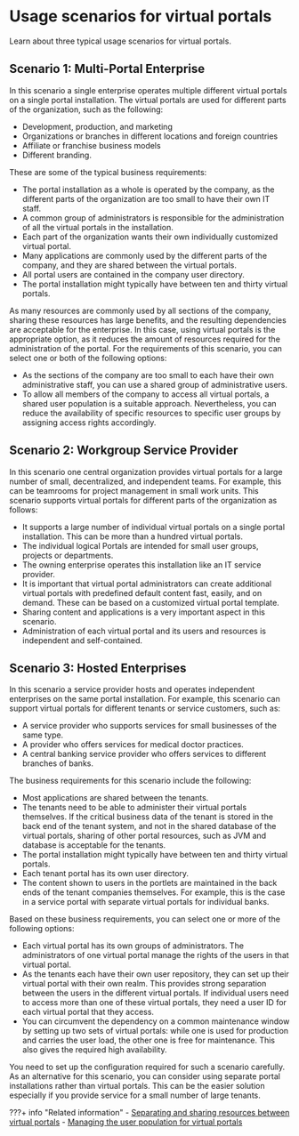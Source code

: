 # Usage scenarios for virtual portals

Learn about three typical usage scenarios for virtual portals.

## Scenario 1: Multi-Portal Enterprise

In this scenario a single enterprise operates multiple different virtual portals on a single portal installation. The virtual portals are used for different parts of the organization, such as the following:

-   Development, production, and marketing
-   Organizations or branches in different locations and foreign countries
-   Affiliate or franchise business models
-   Different branding.

These are some of the typical business requirements:

-   The portal installation as a whole is operated by the company, as the different parts of the organization are too small to have their own IT staff.
-   A common group of administrators is responsible for the administration of all the virtual portals in the installation.
-   Each part of the organization wants their own individually customized virtual portal.
-   Many applications are commonly used by the different parts of the company, and they are shared between the virtual portals.
-   All portal users are contained in the company user directory.
-   The portal installation might typically have between ten and thirty virtual portals.

As many resources are commonly used by all sections of the company, sharing these resources has large benefits, and the resulting dependencies are acceptable for the enterprise. In this case, using virtual portals is the appropriate option, as it reduces the amount of resources required for the administration of the portal. For the requirements of this scenario, you can select one or both of the following options:

-   As the sections of the company are too small to each have their own administrative staff, you can use a shared group of administrative users.
-   To allow all members of the company to access all virtual portals, a shared user population is a suitable approach. Nevertheless, you can reduce the availability of specific resources to specific user groups by assigning access rights accordingly.

## Scenario 2: Workgroup Service Provider

In this scenario one central organization provides virtual portals for a large number of small, decentralized, and independent teams. For example, this can be teamrooms for project management in small work units. This scenario supports virtual portals for different parts of the organization as follows:

-   It supports a large number of individual virtual portals on a single portal installation. This can be more than a hundred virtual portals.
-   The individual logical Portals are intended for small user groups, projects or departments.
-   The owning enterprise operates this installation like an IT service provider.
-   It is important that virtual portal administrators can create additional virtual portals with predefined default content fast, easily, and on demand. These can be based on a customized virtual portal template.
-   Sharing content and applications is a very important aspect in this scenario.
-   Administration of each virtual portal and its users and resources is independent and self-contained.

## Scenario 3: Hosted Enterprises

In this scenario a service provider hosts and operates independent enterprises on the same portal installation. For example, this scenario can support virtual portals for different tenants or service customers, such as:

-   A service provider who supports services for small businesses of the same type.
-   A provider who offers services for medical doctor practices.
-   A central banking service provider who offers services to different branches of banks.

The business requirements for this scenario include the following:

-   Most applications are shared between the tenants.
-   The tenants need to be able to administer their virtual portals themselves. If the critical business data of the tenant is stored in the back end of the tenant system, and not in the shared database of the virtual portals, sharing of other portal resources, such as JVM and database is acceptable for the tenants.
-   The portal installation might typically have between ten and thirty virtual portals.
-   Each tenant portal has its own user directory.
-   The content shown to users in the portlets are maintained in the back ends of the tenant companies themselves. For example, this is the case in a service portal with separate virtual portals for individual banks.

Based on these business requirements, you can select one or more of the following options:

-   Each virtual portal has its own groups of administrators. The administrators of one virtual portal manage the rights of the users in that virtual portal.
-   As the tenants each have their own user repository, they can set up their virtual portal with their own realm. This provides strong separation between the users in the different virtual portals. If individual users need to access more than one of these virtual portals, they need a user ID for each virtual portal that they access.
-   You can circumvent the dependency on a common maintenance window by setting up two sets of virtual portals: while one is used for production and carries the user load, the other one is free for maintenance. This also gives the required high availability.

You need to set up the configuration required for such a scenario carefully. As an alternative for this scenario, you can consider using separate portal installations rather than virtual portals. This can be the easier solution especially if you provide service for a small number of large tenants.


???+ info "Related information"
    - [Separating and sharing resources between virtual portals](../vp_planning/advppln_scope.md)
    - [Managing the user population for virtual portals](../vp_planning/advppln_mgupop.md)

